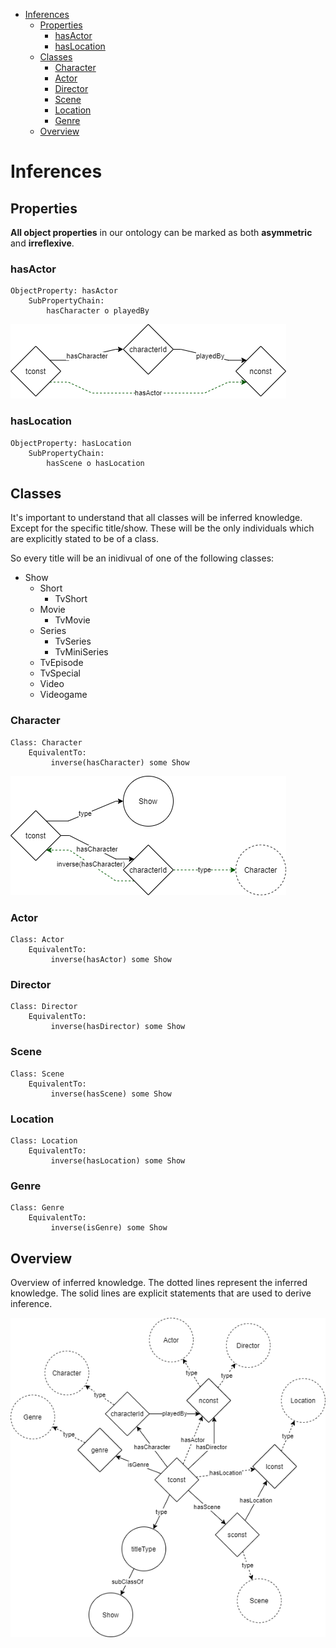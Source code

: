 - [Inferences](#inferences)
  - [Properties](#properties)
    - [hasActor](#hasactor)
    - [hasLocation](#haslocation)
  - [Classes](#classes)
    - [Character](#character)
    - [Actor](#actor)
    - [Director](#director)
    - [Scene](#scene)
    - [Location](#location)
    - [Genre](#genre)
  - [Overview](#overview)

# Inferences

## Properties

**All object properties** in our ontology can be marked as both **asymmetric** and **irreflexive**.

### hasActor

```
ObjectProperty: hasActor   
    SubPropertyChain:
        hasCharacter o playedBy
```

![hasActor](ontology/images/inferences/hasActor.png)

### hasLocation

```
ObjectProperty: hasLocation   
    SubPropertyChain:
        hasScene o hasLocation
```

## Classes

It's important to understand that all classes will be inferred knowledge. Except for the specific title/show. These will be the only individuals which are explicitly stated to be of a class.

So every title will be an inidivual of one of the following classes:
- Show
  - Short
    - TvShort
  - Movie
    - TvMovie
  - Series
    - TvSeries
    - TvMiniSeries
  - TvEpisode
  - TvSpecial
  - Video
  - Videogame



### Character

```
Class: Character
    EquivalentTo:
         inverse(hasCharacter) some Show
```

![Character](ontology/images/inferences/character.png)

### Actor

```
Class: Actor
    EquivalentTo:
         inverse(hasActor) some Show
```

### Director

```
Class: Director
    EquivalentTo:
         inverse(hasDirector) some Show
```

### Scene

```
Class: Scene
    EquivalentTo:
         inverse(hasScene) some Show
```

### Location

```
Class: Location
    EquivalentTo:
         inverse(hasLocation) some Show
```

### Genre

```
Class: Genre
    EquivalentTo:
         inverse(isGenre) some Show
```

## Overview

Overview of inferred knowledge. The dotted lines represent the inferred knowledge. The solid lines are explicit statements that are used to derive inference.

![Overview](ontology/images/inferences/overview.png)